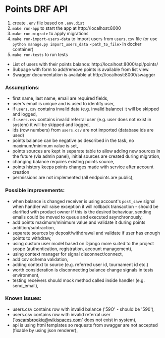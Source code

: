 # Points DRF API

1. create `.env` file based on `.env.dist`
2. `make run-app` to start the app at http://localhost:8000
3. `make run-migrate` to apply migrations
4. `make run-import-users-data` to import users from `users.csv` file (or use `python manage.py import_users_data <path_to_file>`
    in docker container)
5. `make run-tests` to run tests

- List of users with their points balance: http://localhost:8000/api/points/
- Subpage with form to add/remove points is available from list view.
- Swagger documentation is available at http://localhost:8000/swagger

### Assumptions:
- first name, last name, email are required fields,
- user's email is unique and is used to identify user,
- if `users.csv` contains invalid data (e.g. invalid balance) it will be skipped and logged,
- if `users.csv` contains invalid referral user (e.g. user does not exist in system) it will be skipped and logged,
- ids (row numbers) from `users.csv` are not imported (database ids are used)
- points balance can be negative as described in the task, no maximum/minimum value is set,
- points sources are kept in separate table to allow adding new sources in the future (via admin panel), initial sources are created
  during migration,
- changing balance requires existing points source,
- points history keeps points changes made with service after account creation 
- permissions are not implemented (all endpoints are public),

### Possible improvements:
- when balance is changed receiver is using account's `post_save` signal when handler will raise exception it will rollback
  transaction - should be clarified with product owner if this is the desired behaviour, sending emails could be moved
  to queue and executed asynchronously,
- add points maximum/minimum value and validate it during points addition/subtraction,
- separate sources by deposit/withdrawal and validate if user has enough points to withdraw,
- using custom user model based on Django more suited to the project scope (authentication, registration,
  account management),
- using context manager for signal disconnect/connect,
- add csv schema validation,
- adding context to source (e.g. referred user id, tournament id etc.)
- worth consideration is disconnecting balance change signals in tests environment,
- testing receivers should mock method called inside handler (e.g. send_email),

### Known issues:
- users.csv contains row with invalid balance ('59O' - should be '590'),
- users.csv contains row with invalid referral user ('oscarsbrookiq@wikispaces.com' does not exist in system),
- api is using html templates so requests from swagger are not accepted (fixable by using json renderer),
